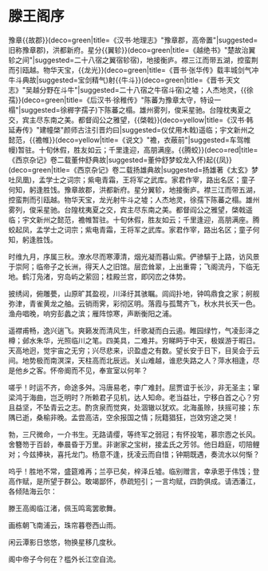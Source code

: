 # 滕王阁序

豫章{{故郡}}(deco=green|title=《汉书·地理志》"豫章郡，高帝置"|suggested=旧称豫章郡)，洪都新府。星分{{翼轸}}(deco=green|title=《越绝书》"楚故治翼轸之间"|suggested=二十八宿之翼宿轸宿)，地接衡庐。襟三江而带五湖，控蛮荆而引瓯越。物华天宝，{{龙光}}(deco=green|title=《晋书·张华传》载丰城剑气冲牛斗典故|suggested=宝剑精气)射{{牛斗}}(deco=green|title=《晋书·天文志》"吴越分野在斗牛"|suggested=二十八宿之牛宿斗宿)之墟；人杰地灵，{{徐孺}}(deco=green|title=《后汉书·徐稚传》"陈蕃为豫章太守，特设一榻"|suggested=徐稺字孺子)下陈蕃之榻。雄州雾列，俊采星驰。台隍枕夷夏之交，宾主尽东南之美。都督阎公之雅望，{{棨戟}}(deco=yellow|title=《汉书·韩延寿传》"建幢棨"颜师古注引晋灼曰|suggested=仪仗用木戟)遥临；宇文新州之懿范，{{襜帷}}(deco=yellow|title=《说文》"襜，衣蔽前"|suggested=车驾帷幔)暂驻。十旬休假，胜友如云；千里逢迎，高朋满座。{{腾蛟}}(deco=red|title=《西京杂记》卷二载董仲舒典故|suggested=董仲舒梦蛟龙入怀)起{{凤}}(deco=green|title=《西京杂记》卷二载扬雄典故|suggested=扬雄著《太玄》梦吐凤凰)，孟学士之词宗；紫电青霜，王将军之武库。家君作宰，路出名区；童子何知，躬逢胜饯。豫章故郡，洪都新府。星分翼轸，地接衡庐。襟三江而带五湖，控蛮荆而引瓯越。物华天宝，龙光射牛斗之墟；人杰地灵，徐孺下陈蕃之榻。雄州雾列，俊采星驰。台隍枕夷夏之交，宾主尽东南之美。都督阎公之雅望，棨戟遥临；宇文新州之懿范，襜帷暂驻。十旬休假，胜友如云；千里逢迎，高朋满座。腾蛟起凤，孟学士之词宗；紫电青霜，王将军之武库。家君作宰，路出名区；童子何知，躬逢胜饯。

时维九月，序属三秋。潦水尽而寒潭清，烟光凝而暮山紫。俨骖騑于上路，访风景于崇阿；临帝子之长洲，得天人之旧馆。层峦耸翠，上出重霄；飞阁流丹，下临无地。鹤汀凫渚，穷岛屿之萦回；桂殿兰宫，即冈峦之体势。

披绣闼，俯雕甍，山原旷其盈视，川泽纡其骇瞩。闾阎扑地，钟鸣鼎食之家；舸舰弥津，青雀黄龙之舳。云销雨霁，彩彻区明。落霞与孤鹜齐飞，秋水共长天一色。渔舟唱晚，响穷彭蠡之滨；雁阵惊寒，声断衡阳之浦。

遥襟甫畅，逸兴遄飞。爽籁发而清风生，纤歌凝而白云遏。睢园绿竹，气凌彭泽之樽；邺水朱华，光照临川之笔。四美具，二难并。穷睇眄于中天，极娱游于暇日。天高地迥，觉宇宙之无穷；兴尽悲来，识盈虚之有数。望长安于日下，目吴会于云间。地势极而南溟深，天柱高而北辰远。关山难越，谁悲失路之人？萍水相逢，尽是他乡之客。怀帝阍而不见，奉宣室以何年？

嗟乎！时运不齐，命途多舛。冯唐易老，李广难封。屈贾谊于长沙，非无圣主；窜梁鸿于海曲，岂乏明时？所赖君子见机，达人知命。老当益壮，宁移白首之心？穷且益坚，不坠青云之志。酌贪泉而觉爽，处涸辙以犹欢。北海虽赊，扶摇可接；东隅已逝，桑榆非晚。孟尝高洁，空余报国之情；阮籍猖狂，岂效穷途之哭！

勃，三尺微命，一介书生。无路请缨，等终军之弱冠；有怀投笔，慕宗悫之长风。舍簪笏于百龄，奉晨昏于万里。非谢家之宝树，接孟氏之芳邻。他日趋庭，叨陪鲤对；今兹捧袂，喜托龙门。杨意不逢，抚凌云而自惜；钟期既遇，奏流水以何惭？

呜乎！胜地不常，盛筵难再；兰亭已矣，梓泽丘墟。临别赠言，幸承恩于伟饯；登高作赋，是所望于群公。敢竭鄙怀，恭疏短引；一言均赋，四韵俱成。请洒潘江，各倾陆海云尔：

滕王高阁临江渚，佩玉鸣鸾罢歌舞。

画栋朝飞南浦云，珠帘暮卷西山雨。

闲云潭影日悠悠，物换星移几度秋。

阁中帝子今何在？槛外长江空自流。